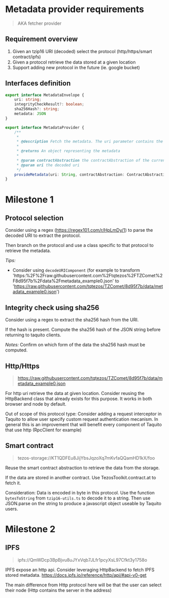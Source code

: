 # Metadata provider requirements
> AKA fetcher provider 

## Requirement overview
1. Given an tzip16 URI (decoded) select the protocol (http/https/smart contract/ipfs)
2. Given a protocol retrieve the data stored at a given location 
3. Support adding new protocol in the future (ie. google bucket)

## Interfaces definition

``` ts
export interface MetadataEnvelope {
    uri: string;
    integrityCheckResult?: boolean;
    sha256Hash?: string;
    metadata: JSON
}

export interface MetadataProvider {
    /**
     *
     * @description Fetch the metadata. The uri parameter contains the required information to locate metadata contents (http/https, ipfs, tezos-storage).
     *
     * @returns An object representing the metadata
     *
     * @param contractAbstraction the contractAbstraction of the current contract (useful if metadata are located inside its own storage)
     * @param uri the decoded uri
     */
    provideMetadata(uri: String, contractAbstraction: ContractAbstraction<ContractProvider | Wallet>): Promise<MetadataEnvelope>;
}
```

# Milestone 1

## Protocol selection

Consider using a regex (https://regex101.com/r/HpLmDy/1) to parse the decoded URI to extract the protocol.

Then branch on the protocol and use a class specific to that protocol to retrieve the metadata.

*Tips:*
- Consider using `decodeURIComponent` (for example to transform 'https:%2F%2Fraw.githubusercontent.com%2Ftqtezos%2FTZComet%2F8d95f7b%2Fdata%2Fmetadata_example0.json' to 'https://raw.githubusercontent.com/tqtezos/TZComet/8d95f7b/data/metadata_example0.json')

## Integrity check using sha256

Consider using a regex to extract the sha256 hash from the URI.

If the hash is present. Compute the sha256 hash of the JSON string before returning to taquito clients.

*Notes:* Confirm on which form of the data the sha256 hash must be computed.

## Http/Https
> https://raw.githubusercontent.com/tqtezos/TZComet/8d95f7b/data/metadata_example0.json

For http uri retrieve the data at given location. Consider reusing the HttpBackend class that already exists for this purpose. It works in both browser and node by default.

Out of scope of this protocol type:
Consider adding a request interceptor in Taquito to allow user specify custom request authentication mecanism. In general this is an improvement that will benefit every component of Taquito that use http (RpcClient for example)

## Smart contract
> tezos-storage://KT1QDFEu8JijYbsJqzoXq7mKvfaQQamHD1kX/foo

Reuse the smart contract abstraction to retrieve the data from the storage.

If the data are stored in another contract. Use TezosToolkit.contract.at to fetch it.

Consideration:
Data is encoded in byte in this protocol. Use the function `bytesToString` from `tzip16-utils.ts` to decode it to a string. Then use JSON.parse on the string to produce a javascript object useable by Taquito users.


# Milestone 2

## IPFS 
> ipfs://QmWDcp3BpBjvu8uJYxVqb7JLfr1pcyXsL97Cfkt3y1758o


IPFS expose an http api. Consider leveraging HttpBackend to fetch IPFS stored metadata. https://docs.ipfs.io/reference/http/api/#api-v0-get

The main difference from Http protocol here will be that the user can select their node (Http contains the server in the address)

